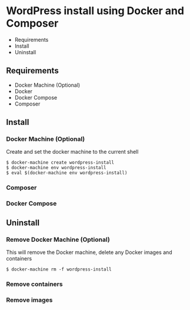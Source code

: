 # WordPress install using Docker and Composer

- Requirements
- Install
- Uninstall

## Requirements

- Docker Machine (Optional)
- Docker
- Docker Compose
- Composer

## Install

### Docker Machine (Optional)

Create and set the docker machine to the current shell

```
$ docker-machine create wordpress-install
$ docker-machine env wordpress-install
$ eval $(docker-machine env wordpress-install)
```
### Composer

### Docker Compose

## Uninstall

### Remove Docker Machine (Optional)

This will remove the Docker machine, delete any Docker images and containers
```
$ docker-machine rm -f wordpress-install
```

### Remove containers

### Remove images
